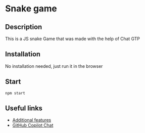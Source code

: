 # Snake game

## Description

This is a JS snake Game that was made with the help of Chat GTP

## Installation

No installation needed, just run it in the browser

## Start
```
npm start
```

## Useful links

- [Additional features](https://chat.openai.com/share/68c4fafe-7477-460e-855c-65465ae4a53c)
- [GitHub Copilot Chat](https://copilot.github.com/)
